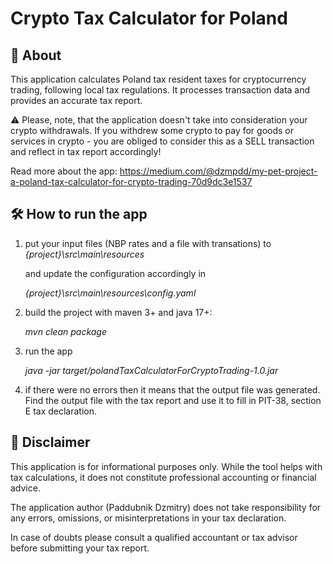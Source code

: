 # Crypto Tax Calculator for Poland
## 📘 About
This application calculates Poland tax resident taxes for cryptocurrency trading, following local tax regulations. 
It processes transaction data and provides an accurate tax report.

⚠️ Please, note, that the application doesn't take into consideration your crypto withdrawals. 
If you withdrew some crypto to pay for goods or services in crypto - 
you are obliged to consider this as a SELL transaction and reflect in tax report accordingly!  

Read more about the app: https://medium.com/@dzmpdd/my-pet-project-a-poland-tax-calculator-for-crypto-trading-70d9dc3e1537 

## 🛠️ How to run the app
1) put your input files (NBP rates and a file with transations) to 
   _{project}\src\main\resources_

   and update the configuration accordingly in 

   _{project}\src\main\resources\config.yaml_
2) build the project with maven 3+ and java 17+:

   _mvn clean package_

3) run the app

   _java -jar target/polandTaxCalculatorForCryptoTrading-1.0.jar_

4) if there were no errors then it means that the output file was generated. 
   Find the output file with the tax report and use it to fill in PIT-38, section E tax declaration.

## 🛑 Disclaimer
This application is for informational purposes only. While the tool helps with tax calculations, 
it does not constitute professional accounting or financial advice.

The application author (Paddubnik Dzmitry) does not take responsibility for any errors, omissions, or misinterpretations in your tax declaration.

In case of doubts please consult a qualified accountant or tax advisor before submitting your tax report.